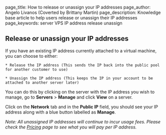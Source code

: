 page_title:       How to release or unassign your IP addresses
page_author:      Angelo Livanos (Coverted by Brittany Martin)
page_description: Knowledge base article to help users release or unassign their IP addresses 
page_keywords:    server VPS IP address release unassign

## Release or unassign your IP addresses

If you have an existing IP address currently attached to a virtual machine, you can choose to either: 

	* Release the IP address (This sends the IP back into the public pool for another customer to use)

	* Unassign the IP address (This keeps the IP in your account to be attached to another server later)

You can do this by clicking on the server with the IP address you wish to manage, go to __Servers__ > __Manage__ and click __View__ on a server.

Click on the __Network__ tab and in the __Public IP__ field, you should see your IP address along with a blue button labelled as __Manage__.


_Note: All unassigned IP addresses will continue to incur usage fees. Please check the [Pricing](https://ninefold.com/pricing/) page to see what you will pay per IP address._
